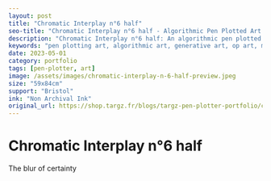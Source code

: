 ```yaml
---
layout: post
title: "Chromatic Interplay n°6 half"
seo-title: "Chromatic Interplay n°6 half - Algorithmic Pen Plotted Art | Targz"
description: "Chromatic Interplay n°6 half: An algorithmic pen plotted artwork featuring geometric patterns. 59x84cm non archival ink on Bristol paper."
keywords: "pen plotting art, algorithmic art, generative art, op art, mathematical art, geometric patterns, bristol paper, precision plotting"
date: 2023-05-01
category: portfolio
tags: [pen-plotter, art]
image: /assets/images/chromatic-interplay-n-6-half-preview.jpeg
size: "59x84cm"
support: "Bristol"
ink: "Non Archival Ink"
original_url: https://shop.targz.fr/blogs/targz-pen-plotter-portfolio/chromatic-interplay-n-6-half
---
```


# Chromatic Interplay n°6 half

The blur of certainty

